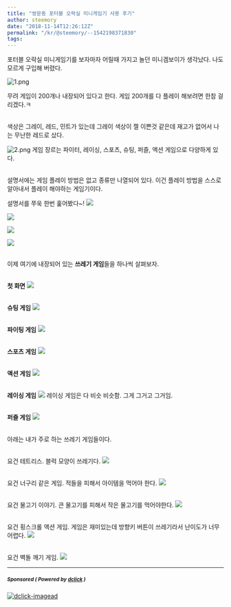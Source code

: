 ```yaml
---
title: "쌍문동 포터블 오락실 미니게임기 사용 후기"
author: steemory
date: "2018-11-14T12:26:12Z"
permalink: "/kr/@steemory/--1542198371830"
tags:
---
```

포터블 오락실 미니게임기를 보자마자 어릴때 가지고 놀던 미니겜보이가 생각났다. 나도 모르게 구입해 버렸다.

![1.png](https://s3.ap-northeast-2.amazonaws.com/dclick/image/steemory/1542196685396.png)

무려 게임이 200개나 내장되어 있다고 한다. 게임 200개를 다 플레이 해보려면 한참 걸리겠다.ㅋ

<br>색상은 그레이, 레드, 민트가 있는데 그레이 색상이 젤 이쁜것 같은데 재고가 없어서 나는 무난한 레드로 샀다. 

![2.png](https://s3.ap-northeast-2.amazonaws.com/dclick/image/steemory/1542197113954.png)
게임 장르는 파이터, 레이싱, 스포츠, 슈팅, 퍼즐, 액션 게임으로 다양하게 있다.

<br>설명서에는 게임 플레이 방법은 없고 종류만 나열되어 있다. 이건 플레이 방법을 스스로 알아내서 플레이 해야하는 게임기이다.

설명서를 쭈욱 한번 훑어봤다~!
![](https://s3.ap-northeast-2.amazonaws.com/dclick/image/steemory/1542197367109.jpg)

![](https://s3.ap-northeast-2.amazonaws.com/dclick/image/steemory/1542197383248.jpg)

![](https://s3.ap-northeast-2.amazonaws.com/dclick/image/steemory/1542197442450.jpg)

![](https://s3.ap-northeast-2.amazonaws.com/dclick/image/steemory/1542197421093.jpg)

<br>이제 여기에 내장되어 있는 **쓰레기 게임**들을 하나씩 살펴보자.

<br>**첫 화면**
![](https://s3.ap-northeast-2.amazonaws.com/dclick/image/steemory/1542197588830.jpg)

<br>**슈팅 게임**
![](https://s3.ap-northeast-2.amazonaws.com/dclick/image/steemory/1542198184118.jpg)

<br>**파이팅 게임**
![](https://s3.ap-northeast-2.amazonaws.com/dclick/image/steemory/1542198032556.jpg)

<br>**스포츠 게임**
![](https://s3.ap-northeast-2.amazonaws.com/dclick/image/steemory/1542198075409.jpg)

<br>**액션 게임**
![](https://s3.ap-northeast-2.amazonaws.com/dclick/image/steemory/1542198101710.jpg)

<br>**레이싱 게임**
![](https://s3.ap-northeast-2.amazonaws.com/dclick/image/steemory/1542198132998.jpg)
레이싱 게임은 다 비슷 비슷함. 그게 그거고 그거임.

<br>**퍼즐 게임**
![](https://s3.ap-northeast-2.amazonaws.com/dclick/image/steemory/1542198161030.jpg)


<br>아래는 내가 주로 하는 쓰레기 게임들이다.

<br>요건 테트리스. 블럭 모양이 쓰레기다.
![](https://s3.ap-northeast-2.amazonaws.com/dclick/image/steemory/1542198246453.jpg)

<br>요건 너구리 같은 게임. 적들을 피해서 아이템을 먹어야 한다.
![](https://s3.ap-northeast-2.amazonaws.com/dclick/image/steemory/1542198255647.jpg)

<br>요건 물고기 이야기. 큰 물고기를 피해서 작은 물고기를 먹어야한다.
![](https://s3.ap-northeast-2.amazonaws.com/dclick/image/steemory/1542198269999.jpg)

<br>요건 횡스크롤 액션 게임. 게임은 재미있는데 방향키 버튼이 쓰레기라서 난이도가 너무 어렵다.
![](https://s3.ap-northeast-2.amazonaws.com/dclick/image/steemory/1542198255645.jpg)

<br>요건 벽돌 깨기 게임.
![](https://s3.ap-northeast-2.amazonaws.com/dclick/image/steemory/1542198255680.jpg)

---

#####  <sub> **Sponsored ( Powered by [dclick](https://www.dclick.io) )** </sub>
[![dclick-imagead](https://steemitimages.com/0x0/https://s3.ap-northeast-2.amazonaws.com/dclick/image/kws4679/1541171010516.jpeg)](https://api.dclick.io/v1/c?x=eyJhbGciOiJIUzI1NiIsInR5cCI6IkpXVCJ9.eyJjIjoic3RlZW1vcnkiLCJzIjoiLS0xNTQyMTk4MzcxODMwIiwiYSI6WyJpLTE4Il0sInVybCI6Imh0dHBzOi8va3IudHJpcHN0ZWVtLmNvbSIsImlhdCI6MTU0MjE5ODM3MSwiZXhwIjoxODU3NTU4MzcxfQ.86TgapSVJ9YIhNWXa7QC-BAe3tylxYqKOo2x1eMQDb4)